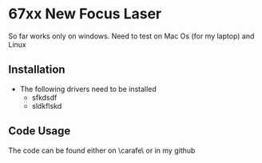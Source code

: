 # 67xx New Focus Laser

So far works only on windows. Need to test on Mac Os (for my laptop) and Linux

## Installation

- The following drivers need to be installed
  - sfkdsdf
  - sldkflskd

## Code Usage

The code can be found either on \\carafe\ or in my github
